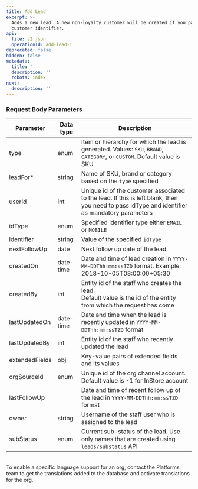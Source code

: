 ```yaml
---
title: Add Lead
excerpt: >-
  Adds a new lead. A new non-loyalty customer will be created if you pass a new
  customer identifier.
api:
  file: v2.json
  operationId: add-lead-1
deprecated: false
hidden: false
metadata:
  title: ''
  description: ''
  robots: index
next:
  description: ''
---
```

### Request Body Parameters

| Parameter      | Data type | Description                                                                                                                                  |
| -------------- | --------- | -------------------------------------------------------------------------------------------------------------------------------------------- |
| type           | enum      | Item or hierarchy for which the lead is generated. Values: `SKU`, `BRAND`, `CATEGORY`, or `CUSTOM`. Default value is SKU                     |
| leadFor\*      | string    | Name of SKU, brand or category based on the `type` specified                                                                                 |
| userId         | int       | Unique id of the customer associated to the lead. If this is left blank, then you need to pass idType and identifier as mandatory parameters |
| idType         | enum      | Specified identifier type either `EMAIL` or `MOBILE`                                                                                         |
| identifier     | string    | Value of the specified `idType`                                                                                                              |
| nextFollowUp   | date      | Next follow up date of the lead                                                                                                              |
| createdOn      | date-time | Date and time of lead creation in `YYYY-MM-DDThh:mm:ssTZD` format. Example: 2018-10-05T08:00:00+05:30                                        |
| createdBy      | int       | Entity id of the staff who creates the lead. <br /> Default value is the id of the entity from which the request has come                    |
| lastUpdatedOn  | date-time | Date and time when the lead is recently updated in `YYYY-MM-DDThh:mm:ssTZD` format                                                           |
| lastUpdatedBy  | int       | Entity id of the staff who recently updated the lead                                                                                         |
| extendedFields | obj       | Key-value pairs of extended fields and its values                                                                                            |
| orgSourceId    | enum      | Unique id of the org channel account. Default value is -1 for InStore account                                                                |
| lastFollowUp   |           | Date and time of recent follow up of the lead in `YYYY-MM-DDThh:mm:ssTZD` format                                                             |
| owner          | string    | Username of the staff user who is assigned to the lead                                                                                       |
| subStatus      | enum      | Current sub-status of the lead. Use only names that are created using `leads/substatus` API                                                  |

<br />

<Note title="Note">
To enable a specific language support for an org, contact the Platforms team to get the translations added to the database and activate translations for the org.
</Note>